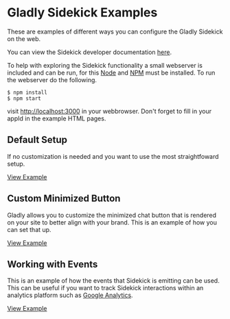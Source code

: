 # Gladly Sidekick Examples
These are examples of different ways you can configure the Gladly Sidekick on the web. 

You can view the Sidekick developer documentation [here](https://developer.gladly.com/sidekick/).

To help with exploring the Sidekick functionality a small webserver is included and can be run, for this [Node](https://nodejs.org/) and [NPM](https://www.npmjs.com/) must be installed. 
To run the webserver do the following. 
```
$ npm install
$ npm start
```
visit [http://localhost:3000](http://localhost:3000) in your webbrowser. Don't forget to fill in your appId in the example HTML pages.


## Default Setup
If no customization is needed and you want to use the most straightfoward setup. 

[View Example](docs/default)

## Custom Minimized Button
Gladly allows you to customize the minimized chat button that is rendered on your site to better align with your brand. This is an example of how you can set that up.

[View Example](docs/custom-minimized-button)

## Working with Events
This is an example of how the events that Sidekick is emitting can be used. This can be useful if you want to track Sidekick interactions within an analytics platform such as [Google Analytics](https://developers.google.com/analytics/devguides/collection/analyticsjs/events). 

[View Example](docs/working-with-events)
